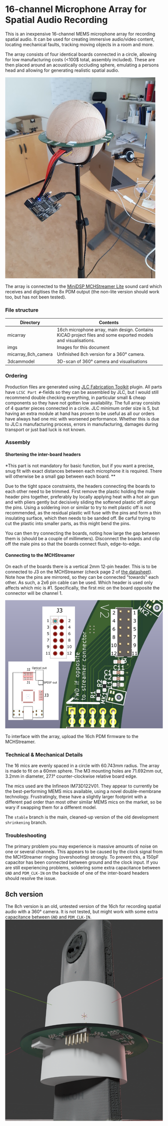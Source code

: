 # 16-channel Microphone Array for Spatial Audio Recording
This is an inexpensive 16-channel MEMS microphone array for recording spatial audio. It can  be used for creating immersive audio/video content, locating mechanical faults, tracking moving objects in a room and more.

The array consists of four identical boards connected in a circle, allowing for low manufacturing costs (<100$ total, assembly included). These are then placed around an acoustically occluding sphere, emulating a persons head and allowing for generating realistic spatial audio. 

![](https://github.com/grufkork/micarray/blob/617b07e39810f13811206140864eb196cf2ee92b/imgs/16ch_sphere.jpeg)

The array is connected to the [MiniDSP MCHStreamer Lite](https://www.minidsp.com/products/usb-audio-interface/mchstreamer-lite) sound card which receives and digitises the 8x PDM output (the non-lite version should work too, but has not been tested). 
### File structure

| Directory           | Contents                                                                                                      |
| ------------------- | ------------------------------------------------------------------------------------------------------------- |
| micarray            | 16ch microphone array, main design. Contains KiCAD project files and some exported models and visualisations. |
| imgs                | Images for this document                                                                                      |
| micarray_8ch_camera | Unfinished 8ch version for a 360° camera.                                                                     |
| 3dcammodel          | 3D-scan of 360° camera and visualisations                                                                     |

### Ordering
Production files are generated using [JLC Fabrication Toolkit](https://github.com/bennymeg/Fabrication-Toolkit) plugin. All parts have `LCSC Part #`-fields so they can be assembled by JLC, but I would still recommend double checking everything, in particular small & cheap components so they have not gotten low availability. The full array consists of 4 quarter pieces connected in a circle. JLC minimum order size is 5, but having an extra module at hand has proven to be useful as all our orders have always had one mic with worsened performance. Whether this is due to JLC:s manufacturing process, errors in manufacturing, damages during transport or just bad luck is not known.

### Assembly
#### Shortening the inter-board headers
*This part is not mandatory for basic function, but if you want a precise, snug fit with exact distances between each microphone it is required. There will otherwise be a small gap between each board. **

Due to the tight space constraints, the headers connecting the boards to each other need to be trimmed. First remove the plastic holding the male header pins together, preferably by locally applying heat with a hot air gun and with pliers gently but decisively sliding the softened plastic off along the pins. Using a soldering iron or similar to try to melt plastic off is not recommended, as the residual plastic will fuse with the pins and form a thin insulating surface, which then needs to be sanded off. Be carful trying to cut the plastic into smaller parts, as this might bend the pins.

You can then try connecting the boards, noting how large the gap between them is (should be a couple of millimeters). Disconnect the boards and clip off the male pins so that the boards connect flush, edge-to-edge.

#### Connecting to the MCHStreamer
On each of the boards there is a vertical 2mm 12-pin header. This is to be connected to J3 on the MCHStreamer (check page 2 of [the datasheet](https://www.minidsp.com/images/documents/Product%20Brief-MCHStreamer%20Lite.pdf)). Note how the pins are mirrored, so they can be connected "towards" each other. As such, a 2x6 pin cable can be used. Which header is used only affects which mic is #1. Specifically, the first mic on the board opposite the connector will be channel 1. 

![](https://github.com/grufkork/micarray/blob/78456a09cc365f2688d070a698d67fb4b68df57a/imgs/connecting.png)

To interface with the array, upload the 16ch PDM firmware to the MCHStreamer. 

### Technical & Mechanical Details
The 16 mics are evenly spaced in a circle with 60.743mm radius. The array is made to fit on a 60mm sphere. The M3 mounting holes are 71.692mm out, 3.2mm in diameter, 27.1° counter-clockwise relative board edge.

The mics used are the Infineon IM73D122V01. They appear to currently be the best-performing MEMS mics available, using a novel double-membrane technology. Frustratingly, these have a slightly larger footprint with a different pad order than most other similar MEMS mics on the market, so be wary if swapping them for a different model.

The `stable` branch is the main, cleaned-up version of the old development `shrinkening` branch. 

### Troubleshooting
The primary problem you may experience is massive amounts of noise on one or several channels. This appears to be caused by the clock signal from the MCHStreamer ringing (overshooting) strongly. To prevent this, a 150pF capacitor has been connected between ground and the clock input. If you are still experiencing problems, soldering some extra capacitance between `GND` and `PDM_CLK-IN` on the backside of one of the inter-board headers should resolve the issue. 



## 8ch version
The 8ch version is an old, untested version of the 16ch for recording spatial audio with a 360° camera. It is not tested, but might work with some extra capacitance between `GND` and `PDM_CLK-IN`.
![8ch](https://github.com/grufkork/micarray/blob/617b07e39810f13811206140864eb196cf2ee92b/imgs/8ch.png)
